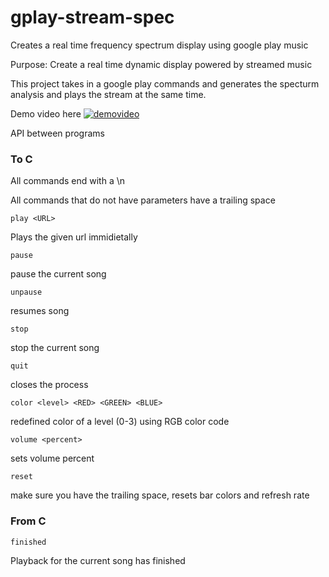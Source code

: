# gplay-stream-spec
Creates a real time frequency spectrum display using google play music

Purpose: Create a real time dynamic display powered by streamed music

This project takes in a google play commands and generates the specturm analysis and plays the stream at the same time.

Demo video here
[![demovideo](https://img.youtube.com/vi/YFZku60ZxKU/0.jpg)](https://www.youtube.com/watch?v=YFZku60ZxKU&lc)

API between programs

### To C
All commands end with a \n

All commands that do not have parameters have a trailing space

```
play <URL>
```
Plays the given url immidietally

```
pause
```
pause the current song

```
unpause
```
resumes song

```
stop
```
stop the current song

```
quit
```
closes the process

```
color <level> <RED> <GREEN> <BLUE>
```
redefined color of a level (0-3) using RGB color code

```
volume <percent>
```
sets volume percent

```
reset
```
make sure you have the trailing space, resets bar colors and refresh rate

### From C

```
finished
```
Playback for the current song has finished
